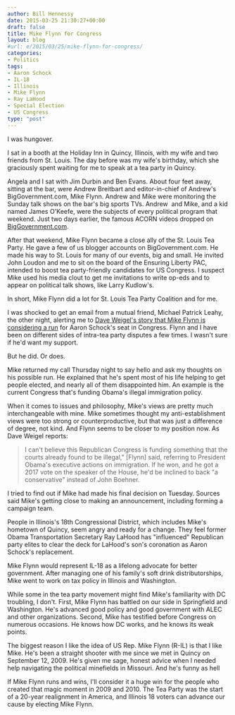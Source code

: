 ```yaml
---
author: Bill Hennessy
date: 2015-03-25 21:30:27+00:00
draft: false
title: Mike Flynn for Congress
layout: blog
#url: e/2015/03/25/mike-flynn-for-congress/
categories:
- Politics
tags:
- Aaron Schock
- IL-18
- Illinois
- Mike Flynn
- Ray LaHood
- Special Election
- US Congress
type: "post"
---
```


I was hungover.

I sat in a booth at the Holiday Inn in Quincy, Illinois, with my wife and two friends from St. Louis. The day before was my wife's birthday, which she graciously spent waiting for me to speak at a tea party in Quincy.

Angela and I sat with Jim Durbin and Ben Evans. About four feet away, sitting at the bar, were Andrew Breitbart and editor-in-chief of Andrew's BigGovernment.com, Mike Flynn. Andrew and Mike were monitoring the Sunday talk shows on the bar's big sports TVs. Andrew  and Mike, and a kid named James O'Keefe, were the subjects of every political program that weekend. Just two days earlier, the famous ACORN videos dropped on [BigGovernment.com](https://biggovernment.com).

After that weekend, Mike Flynn became a close ally of the St. Louis Tea Party. He gave a few of us blogger accounts on BigGovernment.com. He made his way to St. Louis for many of our events, big and small. He invited John Loudon and me to sit on the board of the Ensuring Liberty PAC, intended to boost tea party-friendly candidates for US Congress. I suspect Mike used his media clout to get me invitations to write op-eds and to appear on political talk shows, like Larry Kudlow's.

In short, Mike Flynn did a lot for St. Louis Tea Party Coalition and for me.

I was shocked to get an email from a mutual friend, Michael Patrick Leahy, the other night, alerting me to [Dave Weigel's story that Mike Flynn is considering a run](https://www.bloomberg.com/politics/articles/2015-03-19/the-conservative-media-warrior-who-may-run-for-aaron-schock-s-seat) for Aaron Schock's seat in Congress. Flynn and I have been on different sides of intra-tea party disputes a few times. I wasn't sure if he'd want my support.

But he did. Or does.

Mike returned my call Thursday night to say hello and ask my thoughts on his possible run. He explained that he's spent most of his life helping to get people elected, and nearly all of them disappointed him. An example is the current Congress that's funding Obama's illegal immigration policy.

When it comes to issues and philosophy, Mike's views are pretty much interchangeable with mine. Mike sometimes thought my anti-establishment views were too strong or counterproductive, but that was just a difference of degree, not kind. And Flynn seems to be closer to my position now. As Dave Weigel reports:



> I can't believe this Republican Congress is funding something that the courts already found to be illegal," [Flynn] said, referring to President Obama's executive actions on immigration. If he won, and he got a 2017 vote on the speaker of the House, he'd be inclined to back "a conservative" instead of John Boehner.



I tried to find out if Mike had made his final decision on Tuesday. Sources said Mike's getting close to making an announcement, including forming a campaign team.

People in Illinois's 18th Congressional District, which includes Mike's hometown of Quincy, seem angry and ready for a change. They feel former Obama Transportation Secretary Ray LaHood has "influenced" Republican party elites to clear the deck for LaHood's son's coronation as Aaron Schock's replacement.

Mike Flynn would represent IL-18 as a lifelong advocate for better government. After managing one of his family's soft drink distributorships, Mike went to work on tax policy in Illinois and Washington.

While some in the tea party movement might find Mike's familiarity with DC troubling, I don't. First, Mike Flynn has battled on our side in Springfield and Washington. He's advanced good policy and good government with ALEC and other organizations. Second, Mike has testified before Congress on numerous occasions. He knows how DC works, and he knows its weak points.

The biggest reason I like the idea of US Rep. Mike Flynn (R-IL) is that I like Mike. He's been a straight shooter with me since we met in Quincy on September 12, 2009. He's given me sage, honest advice when I needed help navigating the political minefields in Missouri. And he's funny as hell

If Mike Flynn runs and wins, I'll consider it a huge win for the people who created that magic moment in 2009 and 2010. The Tea Party was the start of a 20-year realignment in America, and Illinois 18 voters can advance our cause by electing Mike Flynn.




